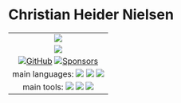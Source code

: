 <h1>Christian Heider Nielsen</h1>
<table>
<tr>
<td>
    <div align="center">
  <img align="center" src="https://github-readme-stats.vercel.app/api?username=cnheider&show_icons=true&hide_border=true&icon_color=586069&title_color=a0a9af">
</div>
</td>
  </tr>
  <tr>
<td>
  <div align="center">
  <img align="center" src="https://github-readme-stats.vercel.app/api/top-langs/?username=cnheider&layout=compact">
  </div>
</td>
</tr>

<tr>
<td>
<div align="center">
<a href="https://github.com/cnheider"><img src="https://img.shields.io/github/followers/cnheider.svg?label=GitHub&style=social" alt="GitHub"></a>
<a href="https://github.com/sponsors/cnheider"><img src="https://img.shields.io/badge/Sponsors--_.svg?style=social&logo=github&logoColor=EA4AAA" alt="Sponsors"></a>
</div>
</td>
</tr>

<tr>
<td>
<div align="center">
main languages: 
<img src="https://img.shields.io/badge/-Python-333?style=flat-square&logo=Python&logoColor=fff">
<img src="https://img.shields.io/badge/-C/C++-c14438?style=flat-square&logo=C&logoColor=fff">
<img src="https://img.shields.io/badge/-C%23-green?style=flat-square&logoColor=fff">
</div>
</td>
</tr>

<tr>
<td>
<div align="center">
main tools: 
<img src="https://img.shields.io/badge/-Unity-black?style=flat-square&logoColor=fff">
<img src="https://img.shields.io/badge/-PyTorch-e34f26?style=flat-square&logo=PyTorch&logoColor=fff">
<img src="https://img.shields.io/badge/-TensorFlow-e5cd0c?style=flat-square&logo=TensorFlow&logoColor=fff">
</div>
</td>
</tr>
</table>

<!--
**cnheider/cnheider** is a ✨ _special_ ✨ repository because its `README.md` (this file) appears on your GitHub profile.

Here are some ideas to get you started:

- 🔭 I’m currently working on ...
- 🌱 I’m currently learning ...
- 👯 I’m looking to collaborate on ...
- 🤔 I’m looking for help with ...
- 💬 Ask me about ...
- 📫 How to reach me: ...
- 😄 Pronouns: ...
- ⚡ Fun fact: ...
-->




